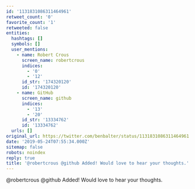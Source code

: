 ```yaml
---
id: '1131831086311464961'
retweet_count: '0'
favorite_count: '1'
retweeted: false
entities:
  hashtags: []
  symbols: []
  user_mentions:
    - name: Robert Crous
      screen_name: robertcrous
      indices:
        - '0'
        - '12'
      id_str: '174320120'
      id: '174320120'
    - name: GitHub
      screen_name: github
      indices:
        - '13'
        - '20'
      id_str: '13334762'
      id: '13334762'
  urls: []
original_url: https://twitter.com/benbalter/status/1131831086311464961
date: '2019-05-24T07:55:34.000Z'
sitemap: false
robots: noindex
reply: true
title: '@robertcrous @github Added! Would love to hear your thoughts.'
---
```


@robertcrous @github Added! Would love to hear your thoughts.